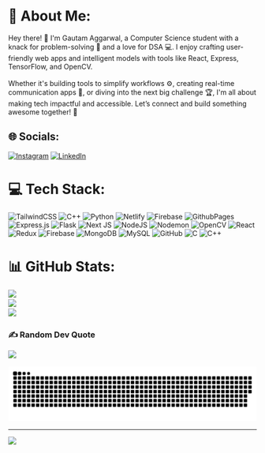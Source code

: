 # 💫 About Me:
Hey there! 👋 I'm Gautam Aggarwal, a Computer Science student with a knack for problem-solving 🧩 and a love for DSA 💻. I enjoy crafting user-friendly web apps and intelligent models with tools like React, Express, TensorFlow, and OpenCV.<br><br>Whether it's building tools to simplify workflows ⚙️, creating real-time communication apps 🤟, or diving into the next big challenge 🏆, I'm all about making tech impactful and accessible. Let’s connect and build something awesome together! 🚀


## 🌐 Socials:
[![Instagram](https://img.shields.io/badge/Instagram-%23E4405F.svg?logo=Instagram&logoColor=white)](https://instagram.com/gautamaggarwal73) [![LinkedIn](https://img.shields.io/badge/LinkedIn-%230077B5.svg?logo=linkedin&logoColor=white)](https://linkedin.com/in/https://www.linkedin.com/in/gautam-aggarwal-374536291/) 

# 💻 Tech Stack:
![TailwindCSS](https://img.shields.io/badge/tailwindcss-%2338B2AC.svg?style=for-the-badge&logo=tailwind-css&logoColor=white) ![C++](https://img.shields.io/badge/c++-%2300599C.svg?style=for-the-badge&logo=c%2B%2B&logoColor=white) ![Python](https://img.shields.io/badge/python-3670A0?style=for-the-badge&logo=python&logoColor=ffdd54) ![Netlify](https://img.shields.io/badge/netlify-%23000000.svg?style=for-the-badge&logo=netlify&logoColor=#00C7B7) ![Firebase](https://img.shields.io/badge/firebase-%23039BE5.svg?style=for-the-badge&logo=firebase) ![GithubPages](https://img.shields.io/badge/github%20pages-121013?style=for-the-badge&logo=github&logoColor=white) ![Express.js](https://img.shields.io/badge/express.js-%23404d59.svg?style=for-the-badge&logo=express&logoColor=%2361DAFB) ![Flask](https://img.shields.io/badge/flask-%23000.svg?style=for-the-badge&logo=flask&logoColor=white) ![Next JS](https://img.shields.io/badge/Next-black?style=for-the-badge&logo=next.js&logoColor=white) ![NodeJS](https://img.shields.io/badge/node.js-6DA55F?style=for-the-badge&logo=node.js&logoColor=white) ![Nodemon](https://img.shields.io/badge/NODEMON-%23323330.svg?style=for-the-badge&logo=nodemon&logoColor=%BBDEAD) ![OpenCV](https://img.shields.io/badge/opencv-%23white.svg?style=for-the-badge&logo=opencv&logoColor=white) ![React](https://img.shields.io/badge/react-%2320232a.svg?style=for-the-badge&logo=react&logoColor=%2361DAFB) ![Redux](https://img.shields.io/badge/redux-%23593d88.svg?style=for-the-badge&logo=redux&logoColor=white) ![Firebase](https://img.shields.io/badge/firebase-a08021?style=for-the-badge&logo=firebase&logoColor=ffcd34) ![MongoDB](https://img.shields.io/badge/MongoDB-%234ea94b.svg?style=for-the-badge&logo=mongodb&logoColor=white) ![MySQL](https://img.shields.io/badge/mysql-4479A1.svg?style=for-the-badge&logo=mysql&logoColor=white) ![GitHub](https://img.shields.io/badge/github-%23121011.svg?style=for-the-badge&logo=github&logoColor=white) ![C](https://img.shields.io/badge/c-%2300599C.svg?style=for-the-badge&logo=c&logoColor=white) ![C++](https://img.shields.io/badge/c++-%2300599C.svg?style=for-the-badge&logo=c%2B%2B&logoColor=white)
# 📊 GitHub Stats:
![](https://github-readme-stats.vercel.app/api?username=GautamAggarwal-05&theme=transparent&hide_border=false&include_all_commits=false&count_private=false)<br/>
![](https://github-readme-streak-stats.herokuapp.com/?user=GautamAggarwal-05&theme=transparent&hide_border=false)<br/>
![](https://github-readme-stats.vercel.app/api/top-langs/?username=GautamAggarwal-05&theme=transparent&hide_border=false&include_all_commits=false&count_private=false&layout=compact)

### ✍️ Random Dev Quote
 ![](https://quotes-github-readme.vercel.app/api?type=horizontal&theme=radical)


![snake gif](https://github.com/GautamAggarwal-05/GautamAggarwal-05/blob/output/github-snake-dark.svg)

---

[![](https://visitcount.itsvg.in/api?id=GautamAggarwal-05&icon=3&color=0)](https://visitcount.itsvg.in)
<!-- Proudly created with GPRM ( https://gprm.itsvg.in ) -->
